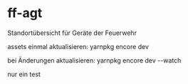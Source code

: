 # ff-agt
Standortübersicht für Geräte der Feuerwehr

assets einmal aktualisieren:
yarnpkg encore dev

bei Änderungen aktualisieren:
yarnpkg encore dev --watch


nur ein test
